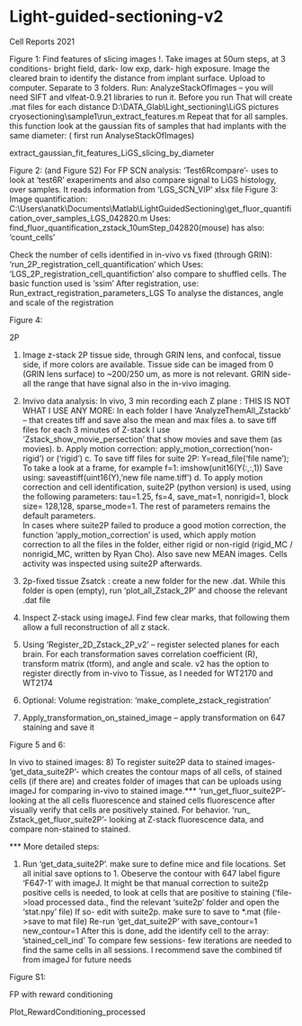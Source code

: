 # Light-guided-sectioning-v2
Cell Reports 2021

Figure 1: 
Find features of slicing images
!. Take images at 50um steps, at 3 conditions- bright field, dark- low exp, dark- high exposure. Image the cleared brain to identify the distance from implant surface. 
Upload to computer. Separate to 3 folders. 
Run: AnalyzeStackOfImages – you will need SIFT and vlfeat-0.9.21 libraries to run it. Before you run 
That will create .mat files for each distance
D:\DATA_Glab\Light_sectioning\LiGS pictures cryosectioning\sample1\run_extract_features.m
Repeat that for all samples. 
this function look at the gaussian fits of samples that had implants with the same diameter:  ( first run AnalyseStackOfImages)

extract_gaussian_fit_features_LiGS_slicing_by_diameter

Figure 2: 
(and Figure S2) 
For FP SCN analysis: 
‘Test6Rcompare’- uses to look at ‘test6R’ exaperiments and also compare signal to LiGS histology, over samples. It reads information from ‘LGS_SCN_VIP’ xlsx file
Figure 3: 
Image quantification: 
C:\Users\anatk\Documents\Matlab\LightGuidedSectioning\get_fluor_quantification_over_samples_LGS_042820.m
Uses: 
find_fluor_quantification_zstack_10umStep_042820(mouse)
has also:  ‘count_cells’

Check the number of cells identified in in-vivo vs fixed (through GRIN):
‘run_2P_registration_cell_quantification’ which Uses: ‘LGS_2P_registration_cell_quantifiction’
also compare to shuffled cells. The basic function used is ‘ssim’
After registration, use: 
Run_extract_registration_parameters_LGS
To analyse the distances, angle and scale of the registration 

Figure 4: 

2P

1)	Image z-stack 2P tissue side, through GRIN lens, and confocal, tissue side, if more colors are available. Tissue side can be imaged from 0 (GRIN lens surface) to ~200/250 um, as more is not relevant. GRIN side- all the range that have signal also in the in-vivo imaging. 
2)	Invivo data analysis: 
In vivo, 3 min recording each Z plane : 
THIS IS NOT WHAT I USE ANY MORE: In each folder I have ‘AnalyzeThemAll_Zstackb’ – that creates tiff and save also the mean and max files
a.	to save tiff files for each 3 minutes of Z-stack I use ‘Zstack_show_movie_persection’ that show movies and save them (as movies). 
b.	Apply motion correction: apply_motion_correction(‘non-rigid’) or (‘rigid’)
c.	To save tiff files for suite 2P:
Y=read_file(‘file name’);
To take a look at a frame, for example f=1: imshow(unit16(Y(:,:,1))
Save using: saveastiff(uint16(Y),’new file name.tiff’)
d.	To apply motion correction and cell identification, suite2P (python version) is used, using the following parameters: tau=1.25, fs=4, save_mat=1, nonrigid=1, block size= 128,128, sparse_mode=1. The rest of parameters remains the default parameters.  
In cases where suite2P failed to produce a good motion correction, the function ‘apply_motion_correction’ is used, which apply motion correction to all the files in the folder, either rigid or non-rigid (rigid_MC / nonrigid_MC, written by Ryan Cho). Also save new MEAN images. Cells activity was inspected using suite2P afterwards.  

3)	2p-fixed tissue Zsatck : create a new folder for the new .dat. While this folder is open (empty), run ‘plot_all_Zstack_2P’ and choose the relevant .dat file 

4)	Inspect Z-stack using imageJ. Find few clear marks, that following them allow a full reconstruction of all z stack. 
5)	Using ‘Register_2D_Zstack_2P_v2’ – register selected planes for each brain. For each transformation saves correlation coefficient (R), transform matrix (tform), and angle and scale. 
v2 has the option to register directly from in-vivo to Tissue, as I needed for WT2170 and WT2174
6)	Optional: Volume registration: ‘make_complete_zstack_registration’
7)	Apply_transformation_on_stained_image – apply transformation on 647 staining and save it

Figure 5 and 6: 

In vivo to stained images: 
8)	To register suite2P data to stained images- 
‘get_data_suite2P’- which creates the contour maps of all cells, of stained cells (if there are) and creates folder of images that can be uploads using imageJ for comparing in-vivo to stained image.*** 
‘run_get_fluor_suite2P’- looking at the all cells fluorescence and stained cells fluorescence after visually verify that cells are positively stained. For behavior.
‘run_ Zstack_get_fluor_suite2P’- looking at Z-stack fluorescence data, and compare non-stained to stained. 

*** More detailed steps:
1)	Run ‘get_data_suite2P’. make sure to define mice and file locations. 
Set all initial save options to 1. 
Obeserve the contour with 647 label figure ‘F647-1’ with imageJ. It might be that manual correction to suite2p positive cells is needed, to look at cells that are positive to staining (‘file->load processed data., find the relevant ‘suite2p’ folder and open the ‘stat.npy’ file) 
If so- edit with suite2p. make sure to save to *.mat (file->save to mat file)
Re-run ‘get_dat_suite2P’ with save_contour=1 new_contour=1 
After this is done, add the identify cell to the array: ’stained_cell_ind’
To compare few sessions- few iterations are needed to find the same cells in all sessions. 
I recommend save the combined tif from imageJ for future needs

Figure S1: 

FP with reward conditioning

Plot_RewardConditioning_processed


